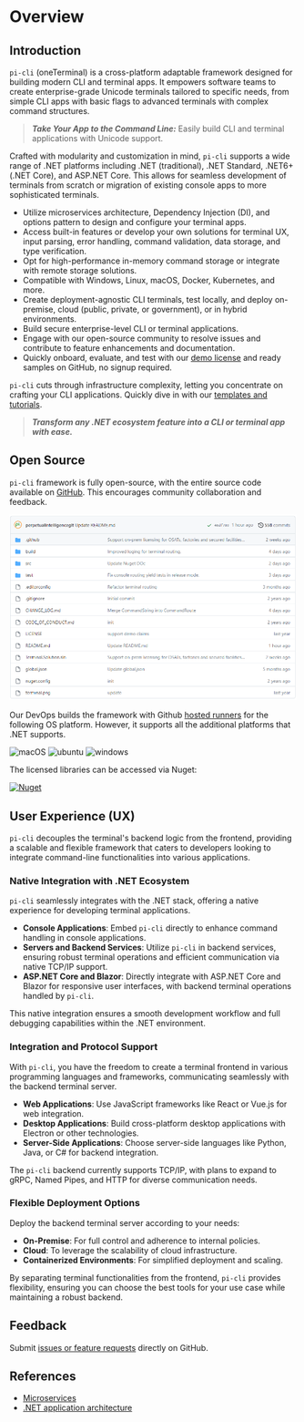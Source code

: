 # Overview

## Introduction
`pi-cli` (oneTerminal) is a cross-platform adaptable framework designed for building modern CLI and terminal apps. It empowers software teams to create enterprise-grade Unicode terminals tailored to specific needs, from simple CLI apps with basic flags to advanced terminals with complex command structures.

> ***Take Your App to the Command Line:*** Easily build CLI and terminal applications with Unicode support.

Crafted with modularity and customization in mind, `pi-cli` supports a wide range of .NET platforms including .NET (traditional), .NET Standard, .NET6+ (.NET Core), and ASP.NET Core. This allows for seamless development of terminals from scratch or migration of existing console apps to more sophisticated terminals.

- Utilize microservices architecture, Dependency Injection (DI), and options pattern to design and configure your terminal apps.
- Access built-in features or develop your own solutions for terminal UX, input parsing, error handling, command validation, data storage, and type verification.
- Opt for high-performance in-memory command storage or integrate with remote storage solutions.
- Compatible with Windows, Linux, macOS, Docker, Kubernetes, and more.
- Create deployment-agnostic CLI terminals, test locally, and deploy on-premise, cloud (public, private, or government), or in hybrid environments.
- Build secure enterprise-level CLI or terminal applications.
- Engage with our open-source community to resolve issues and contribute to feature enhancements and documentation.
- Quickly onboard, evaluate, and test with our [demo license](https://docs.perpetualintelligence.com/articles/pi-demo/intro.html) and ready samples on GitHub, no signup required.

`pi-cli` cuts through infrastructure complexity, letting you concentrate on crafting your CLI applications. Quickly dive in with our [templates and tutorials](https://github.com/perpetualintelligence/docs/tree/main/samples/templates/pi-cli).

> ***Transform any .NET ecosystem feature into a CLI or terminal app with ease.***

## Open Source
`pi-cli` framework is fully open-source, with the entire source code available on [GitHub](https://github.com/perpetualintelligence/terminal). This encourages community collaboration and feedback.

![repo](../../images/picli/framework/repo.png)

Our DevOps builds the framework with Github [hosted runners](https://docs.github.com/en/actions/using-github-hosted-runners/about-github-hosted-runners) for the following OS platform. However, it supports all the additional platforms that .NET supports.

![macOS](https://img.shields.io/badge/macOS-grey?style=flat-square&logo=macos)
![ubuntu](https://img.shields.io/badge/ubuntu-grey?style=flat-square&logo=ubuntu)
![windows](https://img.shields.io/badge/windows-grey?style=flat-square&logo=windows)

The licensed libraries can be accessed via Nuget:

[![Nuget](https://img.shields.io/nuget/vpre/PerpetualIntelligence.Terminal?label=PerpetualIntelligence.Terminal)](https://www.nuget.org/packages/PerpetualIntelligence.Terminal)

## User Experience (UX)

`pi-cli` decouples the terminal's backend logic from the frontend, providing a scalable and flexible framework that caters to developers looking to integrate command-line functionalities into various applications.

### Native Integration with .NET Ecosystem

`pi-cli` seamlessly integrates with the .NET stack, offering a native experience for developing terminal applications.

- **Console Applications**: Embed `pi-cli` directly to enhance command handling in console applications.
- **Servers and Backend Services**: Utilize `pi-cli` in backend services, ensuring robust terminal operations and efficient communication via native TCP/IP support.
- **ASP.NET Core and Blazor**: Directly integrate with ASP.NET Core and Blazor for responsive user interfaces, with backend terminal operations handled by `pi-cli`.

This native integration ensures a smooth development workflow and full debugging capabilities within the .NET environment.

### Integration and Protocol Support

With `pi-cli`, you have the freedom to create a terminal frontend in various programming languages and frameworks, communicating seamlessly with the backend terminal server.

- **Web Applications**: Use JavaScript frameworks like React or Vue.js for web integration.
- **Desktop Applications**: Build cross-platform desktop applications with Electron or other technologies.
- **Server-Side Applications**: Choose server-side languages like Python, Java, or C# for backend integration.

The `pi-cli` backend currently supports TCP/IP, with plans to expand to gRPC, Named Pipes, and HTTP for diverse communication needs.

### Flexible Deployment Options

Deploy the backend terminal server according to your needs:

- **On-Premise**: For full control and adherence to internal policies.
- **Cloud**: To leverage the scalability of cloud infrastructure.
- **Containerized Environments**: For simplified deployment and scaling.

By separating terminal functionalities from the frontend, `pi-cli` provides flexibility, ensuring you can choose the best tools for your use case while maintaining a robust backend.

## Feedback
Submit [issues or feature requests](https://github.com/perpetualintelligence/oneterminal/issues) directly on GitHub.

## References
- [Microservices](https://github.com/dotnet/docs/tree/main/docs/architecture/microservices)
- [.NET application architecture](https://docs.microsoft.com/en-us/dotnet/architecture/)